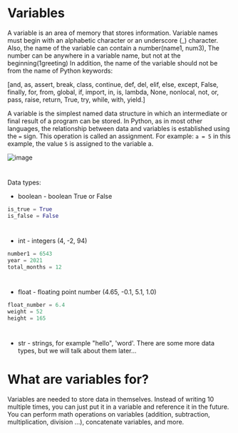 # Variables

A variable is an area of ​​memory that stores information. Variable names must begin with an alphabetic character or an underscore (_) character.
Also, the name of the variable can contain a number(name1, num3), The number can be anywhere in a variable name, but not at the beginning(1greeting)
In addition, the name of the variable should not be from the name of Python keywords:

[and, as, assert, break, class, continue, def, del, elif, else, except, False, finally, for, from, global, if, import, in, is, lambda, None, nonlocal, not, or, pass, raise, return, True, try, while, with, yield.]

A variable is the simplest named data structure in which an intermediate or final result of a program can be stored. In Python, as in most other languages, 
the relationship between data and variables is established using the `=` sign. This operation is called an assignment.
For example: `a = 5` in this example, the value `5` is assigned to the variable a.

![image](https://user-images.githubusercontent.com/70141250/127202632-e984a314-9e9d-44a6-a644-82423b625906.png)

#

Data types:

* boolean - boolean True or False
```py
is_true = True
is_false = False
```

#

* int - integers (4, -2, 94)
```py
number1 = 6543
year = 2021
total_months = 12
```

#

* float - floating point number (4.65, -0.1, 5.1, 1.0)
```py
float_number = 6.4
weight = 52
height = 165
```

#

* str - strings, for example "hello", 'word'.
There are some more data types, but we will talk about them later...

# What are variables for?
Variables are needed to store data in themselves. Instead of writing 10 multiple times, you can just put it in a variable and reference it in the future.
You can perform math operations on variables (addition, subtraction, multiplication, division ...), concatenate variables, and more.

